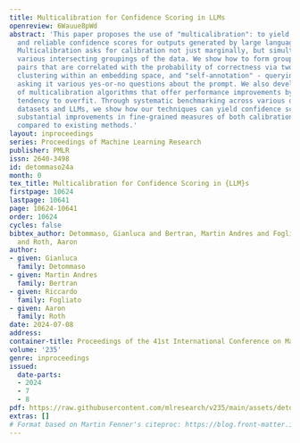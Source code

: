 ```yaml
---
title: Multicalibration for Confidence Scoring in LLMs
openreview: 6Wauue8pWd
abstract: 'This paper proposes the use of "multicalibration": to yield interpretable
  and reliable confidence scores for outputs generated by large language models (LLMs).
  Multicalibration asks for calibration not just marginally, but simultaneously across
  various intersecting groupings of the data. We show how to form groupings for prompt/completion
  pairs that are correlated with the probability of correctness via two techniques:
  clustering within an embedding space, and "self-annotation" - querying the LLM by
  asking it various yes-or-no questions about the prompt. We also develop novel variants
  of multicalibration algorithms that offer performance improvements by reducing their
  tendency to overfit. Through systematic benchmarking across various question answering
  datasets and LLMs, we show how our techniques can yield confidence scores that provide
  substantial improvements in fine-grained measures of both calibration and accuracy
  compared to existing methods.'
layout: inproceedings
series: Proceedings of Machine Learning Research
publisher: PMLR
issn: 2640-3498
id: detommaso24a
month: 0
tex_title: Multicalibration for Confidence Scoring in {LLM}s
firstpage: 10624
lastpage: 10641
page: 10624-10641
order: 10624
cycles: false
bibtex_author: Detommaso, Gianluca and Bertran, Martin Andres and Fogliato, Riccardo
  and Roth, Aaron
author:
- given: Gianluca
  family: Detommaso
- given: Martin Andres
  family: Bertran
- given: Riccardo
  family: Fogliato
- given: Aaron
  family: Roth
date: 2024-07-08
address:
container-title: Proceedings of the 41st International Conference on Machine Learning
volume: '235'
genre: inproceedings
issued:
  date-parts:
  - 2024
  - 7
  - 8
pdf: https://raw.githubusercontent.com/mlresearch/v235/main/assets/detommaso24a/detommaso24a.pdf
extras: []
# Format based on Martin Fenner's citeproc: https://blog.front-matter.io/posts/citeproc-yaml-for-bibliographies/
---
```


